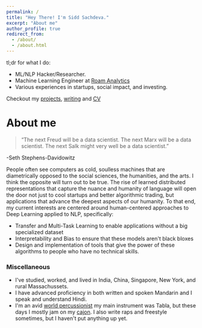 ```yaml
---
permalink: /
title: "Hey There! I'm Sidd Sachdeva."
excerpt: "About me"
author_profile: true
redirect_from: 
  - /about/
  - /about.html
---
```


tl;dr for what I do:

* ML/NLP Hacker/Researcher. 
* Machine Learning Engineer at [Roam Analytics](https://roamanalytics.com/)
* Various experiences in startups, social impact, and investing.

Checkout my [projects](https://siddsach.github.io/portfolio/), [writing](https://siddsach.github.io/year-archive/) and [CV](https://siddsach.github.io/files/cv.pdf)


About me
=====

> “The next Freud will be a data scientist. The next Marx will be a data scientist. The next Salk might very well be a data scientist.”

-Seth Stephens-Davidowitz

People often see computers as cold, soulless machines that are diametrically opposed to the social sciences, the humanities, and the arts. I think the opposite will turn out to be true. The rise of learned distributed representations that capture the nuance and humanity of language will open the door not just to cool startups and better algorithmic trading, but applications that advance the deepest aspects of our humanity. To that end, my current interests are centered around human-centered approaches to Deep Learning applied to NLP, specifically:

* Transfer and Multi-Task Learning to enable applications without a big specialized dataset
* Interpretability and Bias to ensure that these models aren't black bloxes
* Design and implementation of tools that give the power of these algorithms to people who have no technical skills. 


### Miscellaneous
* I've studied, worked, and lived in India, China, Singapore, New York, and rural Massachussets. 
* I have advanced proficiency in both written and spoken Mandarin and I speak and understand Hindi. 
* I'm an avid [world percussionist](https://youtu.be/qy-hhns3zlY?t=2919) my main instrument was Tabla, but these days I mostly jam on my [cajon](https://www.instagram.com/p/BKGypxdB_be/?taken-by=sid2968). I also write raps and freestyle sometimes, but I haven't put anything up yet.

